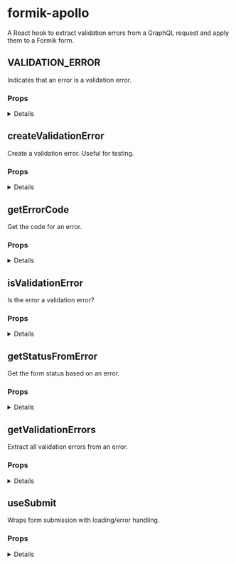 # formik-apollo

A React hook to extract validation errors from a GraphQL request and apply them to a Formik form.

## VALIDATION_ERROR

Indicates that an error is a validation error.

### Props

<details>

| Name | Type | Description |
| ---- | ---- | ----------- |


</details>

## createValidationError

Create a validation error. Useful for testing.

### Props

<details>

| Name | Type | Description |
| ---- | ---- | ----------- |


</details>

## getErrorCode

Get the code for an error.

### Props

<details>

| Name                                                  | Type     | Description |
| ----------------------------------------------------- | -------- | ----------- |
| <strong>name</strong> <sup><em>required</em></sup>    | `string` |             |
| <strong>message</strong> <sup><em>required</em></sup> | `string` |             |
| <strong>stack</strong>                                | `string` |             |

</details>

## isValidationError

Is the error a validation error?

### Props

<details>

| Name | Type | Description |
| ---- | ---- | ----------- |


</details>

## getStatusFromError

Get the form status based on an error.

### Props

<details>

| Name                                                  | Type     | Description |
| ----------------------------------------------------- | -------- | ----------- |
| <strong>name</strong> <sup><em>required</em></sup>    | `string` |             |
| <strong>message</strong> <sup><em>required</em></sup> | `string` |             |
| <strong>stack</strong>                                | `string` |             |

</details>

## getValidationErrors

Extract all validation errors from an error.

### Props

<details>

| Name                                                  | Type     | Description                                                                                                                                                                                   |
| ----------------------------------------------------- | -------- | --------------------------------------------------------------------------------------------------------------------------------------------------------------------------------------------- |
| <strong>name</strong> <sup><em>required</em></sup>    | `string` |                                                                                                                                                                                               |
| <strong>message</strong> <sup><em>required</em></sup> | `string` | A message describing the Error for debugging purposes.<br><br>Enumerable, and appears in the result of JSON.stringify().<br><br>Note: should be treated as readonly, despite invariant usage. |
| <strong>stack</strong>                                | `string` |                                                                                                                                                                                               |

</details>

## useSubmit

Wraps form submission with loading/error handling.

### Props

<details>

| Name | Type | Description |
| ---- | ---- | ----------- |


</details>
